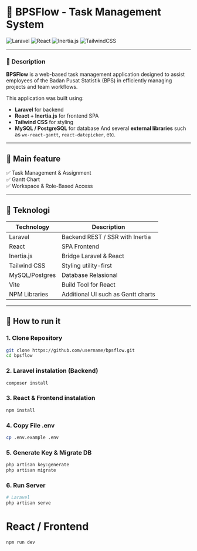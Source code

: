 # 📌 BPSFlow - Task Management System

![Laravel](https://img.shields.io/badge/Laravel-12.x-red?style=flat&logo=laravel)
![React](https://img.shields.io/badge/React-18-blue?style=flat&logo=react)
![Inertia.js](https://img.shields.io/badge/Inertia.js-bridge-purple?style=flat&logo=inertia)
![TailwindCSS](https://img.shields.io/badge/TailwindCSS-3.x-blue?style=flat&logo=tailwindcss)

---

### 🧭 Description

**BPSFlow** is a web-based task management application designed to assist employees of the Badan Pusat Statistik (BPS) in efficiently managing projects and team workflows.

This application was built using:

- **Laravel** for backend
- **React + Inertia.js** for frontend SPA
- **Tailwind CSS** for styling
- **MySQL / PostgreSQL** for database
And several **external libraries** such as `wx-react-gantt`, `react-datepicker`, etc.

---

## 🧪 Main feature

✅ Task Management & Assignment  
✅ Gantt Chart  
✅ Workspace & Role-Based Access    

---

## 🧰 Teknologi

| Technology    | Description                           |
|---------------|---------------------------------------|
| Laravel       | Backend REST / SSR with Inertia       |
| React         | SPA Frontend                          |
| Inertia.js    | Bridge Laravel & React                |
| Tailwind CSS  | Styling utility-first                 |
| MySQL/Postgres| Database Relasional                   |
| Vite          | Build Tool for React                  |
| NPM Libraries | Additional UI such as Gantt charts    |

---

## 🚀 How to run it

### 1. Clone Repository
```bash
git clone https://github.com/username/bpsflow.git
cd bpsflow
```

### 2. Laravel instalation (Backend)
```bash
composer install
```

### 3. React & Frontend instalation
```bash
npm install
```

### 4. Copy File .env
```bash
cp .env.example .env
```

### 5. Generate Key & Migrate DB
```bash
php artisan key:generate
php artisan migrate
```

### 6. Run Server
```bash
# Laravel
php artisan serve
```

# React / Frontend
```bash
npm run dev
```

